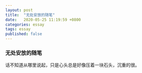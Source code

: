 ```yaml
---
layout: post
title:  "无处安放的随笔"
date:   2020-05-25 11:19:59 +0800
categories: essay
tags: essay
published: false
---
```



### 无处安放的随笔

话不知道从哪里说起，只是心头总是好像压着一块石头，沉重的很。


